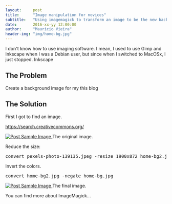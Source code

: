 ```yaml
---
layout:     post
title:      "Image manipulation for novices"
subtitle:   "Using imagemagick to transform an image to be the new background"
date:       2016-xx-yy 12:00:00
author:     "Mauricio Vieira"
header-img: "img/home-bg.jpg"
---
```


I don't know how to use imaging software. I mean, I used to use Gimp and Inkscape when I was a Debian user, but since when I switched to MacOSx, I just stopped. Inkscape 

<h2 class="section-heading">The Problem</h2>

<p>Create a background image for my this blog</p>

<h2 class="section-heading">The Solution</h2>

<p>First I got to find an image. 

https://search.creativecommons.org/

<a href="#">
    <img src="{{ site.baseurl }}/img/post-sample-image.jpg" alt="Post Sample Image">
</a>
<span class="caption text-muted">The original image.</span>

<p>Reduce the size:

<pre>
convert pexels-photo-139135.jpeg -resize 1900x872 home-bg2.jpg
</pre>

<p>Invert the colors.

<pre>
convert home-bg2.jpg -negate home-bg.jpg
</pre>

<a href="#">
    <img src="{{ site.baseurl }}/img/post-sample-image.jpg" alt="Post Sample Image">
</a>
<span class="caption text-muted">The final image.</span>

You can find more about ImageMagick...

